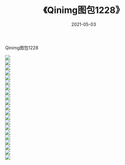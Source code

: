 ﻿---
layout: post
title:  《Qinimg图包1228》
date:   2021-05-03
img: http://imgx.orgx.ga/Qinimg图包/Qinimg图包1228/000.jpg
categories: [美女, 清纯, 唯美]
---

Qinimg图包1228

 ![](http://imgx.orgx.ga/Qinimg图包/Qinimg图包1228/001.jpg) <br>![](http://imgx.orgx.ga/Qinimg图包/Qinimg图包1228/002.jpg) <br>![](http://imgx.orgx.ga/Qinimg图包/Qinimg图包1228/003.jpg) <br>![](http://imgx.orgx.ga/Qinimg图包/Qinimg图包1228/004.jpg) <br>![](http://imgx.orgx.ga/Qinimg图包/Qinimg图包1228/005.jpg) <br>![](http://imgx.orgx.ga/Qinimg图包/Qinimg图包1228/006.jpg) <br>![](http://imgx.orgx.ga/Qinimg图包/Qinimg图包1228/007.jpg) <br>![](http://imgx.orgx.ga/Qinimg图包/Qinimg图包1228/008.jpg) <br>![](http://imgx.orgx.ga/Qinimg图包/Qinimg图包1228/009.jpg) <br>![](http://imgx.orgx.ga/Qinimg图包/Qinimg图包1228/010.jpg) <br>![](http://imgx.orgx.ga/Qinimg图包/Qinimg图包1228/011.jpg) <br>![](http://imgx.orgx.ga/Qinimg图包/Qinimg图包1228/012.jpg) <br>![](http://imgx.orgx.ga/Qinimg图包/Qinimg图包1228/013.jpg) <br>![](http://imgx.orgx.ga/Qinimg图包/Qinimg图包1228/014.jpg) <br>![](http://imgx.orgx.ga/Qinimg图包/Qinimg图包1228/015.jpg) <br>![](http://imgx.orgx.ga/Qinimg图包/Qinimg图包1228/016.jpg) <br>![](http://imgx.orgx.ga/Qinimg图包/Qinimg图包1228/017.jpg) <br>![](http://imgx.orgx.ga/Qinimg图包/Qinimg图包1228/018.jpg) <br>![](http://imgx.orgx.ga/Qinimg图包/Qinimg图包1228/019.jpg) <br>![](http://imgx.orgx.ga/Qinimg图包/Qinimg图包1228/020.jpg) <br>![](http://imgx.orgx.ga/Qinimg图包/Qinimg图包1228/021.jpg) <br>